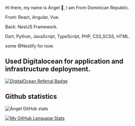 Hi there, my name is Ángel 👋, I am From Dominican Republic.

 Front: React, Angular, Vue.

 Back:  NestJS Framework. 
 
 Dart, Python, JavaScript, TypeScript, PHP, CSS,SCSS, HTML.
 
 some @Nestify for now.
 
 
## Used Digitalocean for application and infrastructure deployment. 
 
 

 
<a href="https://www.digitalocean.com/?refcode=e210fafab064&utm_campaign=Referral_Invite&utm_medium=Referral_Program&utm_source=badge"><img src="https://web-platforms.sfo2.digitaloceanspaces.com/WWW/Badge%203.svg" alt="DigitalOcean Referral Badge" /></a>

## Github statistics
 
![Ángel GitHub stats](https://github-readme-stats.vercel.app/api?username=angeldelacruzdev&show_icons=true&theme=radical) 

[![My GitHub Language Stats](https://github-readme-stats.vercel.app/api/top-langs/?username=angeldelacruzdev&langs_count=5&theme=radical)]()

 

 

 
